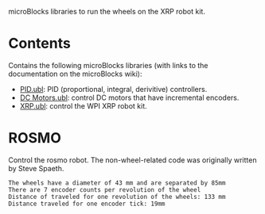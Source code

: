 microBlocks libraries to run the wheels on the XRP robot kit.

# Contents

Contains the following microBlocks libraries (with links to the documentation on the microBlocks wiki):

- [PID.ubl](https://wiki.microblocks.fun/en/extension_libraries/pid): PID (proportional, integral, derivitive) controllers.
- [DC Motors.ubl](https://wiki.microblocks.fun/en/extension_libraries/edcmotors): control DC motors that have incremental encoders.
- [XRP.ubl](https://wiki.microblocks.fun/en/extension_libraries/xrp): control the WPI XRP robot kit.

# ROSMO

Control the rosmo robot. The non-wheel-related code was originally written by Steve Spaeth.

    The wheels have a diameter of 43 mm and are separated by 85mm
    There are 7 encoder counts per revolution of the wheel
    Distance of traveled for one revolution of the wheels: 133 mm
    Distance traveled for one encoder tick: 19mm
